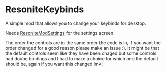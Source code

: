 # ResoniteKeybinds
A simple mod that allows you to change your keybinds for desktop.

Needs [ResoniteModSettings](https://github.com/badhaloninja/ResoniteModSettings) for the settings screen.

The order the controls are in the same order the code is in, if you want the order changed for a good reason please make an issue :). It might be that the default controls seem like they have been chaged but some controls had doube bindings and I had to make a choice for which one the default should be, again if you want this changed lmk!
